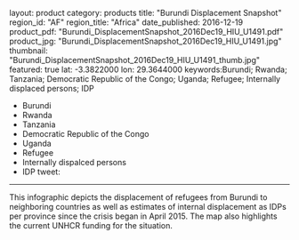 layout: product
category: products
title: "Burundi Displacement Snapshot"
region_id: "AF" 
region_title: "Africa" 
date_published: 2016-12-19
product_pdf: "Burundi_DisplacementSnapshot_2016Dec19_HIU_U1491.pdf"
product_jpg: "Burundi_DisplacementSnapshot_2016Dec19_HIU_U1491.jpg"
thumbnail: "Burundi_DisplacementSnapshot_2016Dec19_HIU_U1491_thumb.jpg"
featured: true
lat: -3.3822000
lon: 29.3644000
keywords:Burundi; Rwanda; Tanzania; Democratic Republic of the Congo; Uganda; Refugee; Internally displaced persons; IDP
  - Burundi
  - Rwanda
  - Tanzania
  - Democratic Republic of the Congo
  - Uganda
  - Refugee
  - Internally dispalced persons
  - IDP
tweet: 
---
This infographic depicts the displacement of refugees from Burundi to neighboring countries as well as estimates of internal displacement as IDPs per province since the crisis began in April 2015. The map also highlights the current UNHCR funding for the situation. 
